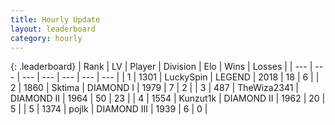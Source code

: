 ```yaml
---
title: Hourly Update
layout: leaderboard
category: hourly
---
```


{: .leaderboard}
| Rank | LV | Player | Division | Elo | Wins | Losses |
| --- | --- | --- | --- | --- | --- | --- |
| <span data-change="0">1</span> | 1301 | <span title="ID: 498412">LuckySpin</span> | LEGEND | <span data-change="0">2018</span> | <span data-change="0">18</span> | <span data-change="0">6</span> |
| <span data-change="0">2</span> | 1860 | <span title="ID: 353063">Sktima</span> | DIAMOND I | <span data-change="0">1979</span> | <span data-change="0">7</span> | <span data-change="0">2</span> |
| <span data-change="0">3</span> | 487 | <span title="ID: 178216">TheWiza2341</span> | DIAMOND II | <span data-change="-1">1964</span> | <span data-change="2">50</span> | <span data-change="2">23</span> |
| <span data-change="0">4</span> | 1554 | <span title="ID: 392407">Kunzut1k</span> | DIAMOND II | <span data-change="0">1962</span> | <span data-change="0">20</span> | <span data-change="0">5</span> |
| <span data-change="1">5</span> | 1374 | <span title="ID: 4783">pojlk</span> | DIAMOND III | <span data-change="0">1939</span> | <span data-change="0">6</span> | <span data-change="0">0</span> |